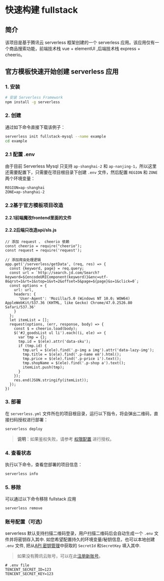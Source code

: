 # 快速构建 fullstack

## 简介

该项目是基于腾讯云 serverless 框架创建的一个 serverless 应用。该应用仅有一个商品搜索功能，前端技术栈 vue + elementUI ,后端技术栈 express + cheerio。

## 官方模板快速开始创建 serverless 应用

### 1. 安装

```bash
# 安装 Serverless Framework
npm install -g serverless
```

### 2. 创建

通过如下命令直接下载该例子：

```bash
serverless init fullstack-mysql --name example
cd example
```

### 2.1 配置 .env

由于目前 Serverless Mysql 只支持 `ap-shanghai-2` 和 `ap-nanjing-1`，所以这里还需要配置下，只需要在项目根目录下创建 `.env` 文件，然后配置 `REGION` 和 `ZONE` 两个环境变量：

```
REGION=ap-shanghai
ZONE=ap-shanghai-2
```

### 2.2基于官方模板项目改造

#### 2.2.1前端魔改frontend里面的文件

#### 2.2.2后端只改造api/sls.js

```
// 添加 request 、 cheerio 依赖
const cheerio = require("cheerio");
const request = require('request');

// 添加爬虫处理逻辑
app.get('/serverless/getData', (req, res) => {
  const {keyword, page} = req.query;
  const url = `http://search.jd.com/Search?keyword=${encodeURIComponent(keyword)}&enc=utf-8&qrst=1&rt=1&stop=1&vt=2&offset=5&page=${page}&s=1&click=0`;
  const options = {
    url: url,
    headers: {
      'User-Agent': 'Mozilla/5.0 (Windows NT 10.0; WOW64) AppleWebKit/537.36 (KHTML, like Gecko) Chrome/47.0.2526.80 Safari/537.36'
    }
  };
  let itemList = [];
  request(options, (err, response, body) => {
    const $ = cheerio.load(body);
    $('#J_goodsList ul li').each((i, ele) => {
      var tmp = {};
      tmp.id = $(ele).attr('data-sku');
      if (tmp.id) {
        tmp.url = $(ele).find('.p-img a img').attr('data-lazy-img');
        tmp.title = $(ele).find('.p-name em').html();
        tmp.price = $(ele).find('.p-price i').text();
        tmp.shopName = $(ele).find('.p-shop a').text();
        itemList.push(tmp);
      }
    });
    res.end(JSON.stringify(itemList));
  });
})

```

### 3. 部署

在 `serverless.yml` 文件所在的项目根目录，运行以下指令，将会弹出二维码，直接扫码授权进行部署：

```bash
serverless deploy
```

> **说明**：如果鉴权失败，请参考 [权限配置](https://cloud.tencent.com/document/product/1154/43006) 进行授权。

### 4. 查看状态

执行以下命令，查看您部署的项目信息：

```bash
serverless info
```

### 5. 移除

可以通过以下命令移除 fullstack 应用

```bash
serverless remove
```

### 账号配置（可选）

serverless 默认支持扫描二维码登录，用户扫描二维码后会自动生成一个 `.env` 文件并将密钥存入其中.
如您希望配置持久的环境变量/秘钥信息，也可以本地创建 `.env` 文件,
把从[API 密钥管理](https://console.cloud.tencent.com/cam/capi)中获取的 `SecretId` 和`SecretKey` 填入其中.

> 如果没有腾讯云账号，可以在此[注册新账号](https://cloud.tencent.com/register)。

```
# .env file
TENCENT_SECRET_ID=123
TENCENT_SECRET_KEY=123
```


